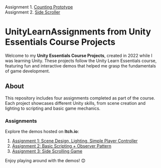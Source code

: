 Assignment 1. [Counting Prototype]() <br />
Assignment 2. [Side Scroller]()<br />
#  UnityLearnAssignments from Unity Essentials Course Projects  

Welcome to my **Unity Essentials Course Projects**, created in 2022 while I was learning Unity. These projects follow the Unity Learn Essentials course, featuring fun and interactive demos that helped me grasp the fundamentals of game development.  

## About  
This repository includes four assignments completed as part of the course. Each project showcases different Unity skills, from scene creation and lighting to scripting and basic game mechanics.  

### Assignments  
Explore the demos hosted on **Itch.io**:  
1. [Assignment 1: Scene Design, Lighting, Simple Player Controller](https://vrslurpin.itch.io/chapter-1-unity-learn)  
2. [Assignment 2: Basic Scripting + Observer Pattern](https://vrslurpin.itch.io/chapter-2-unity-learn)
3. [Assignment 3: Side Scrolling Game](https://vrslurpin.itch.io/gran-grams)

Enjoy playing around with the demos! 😊  
